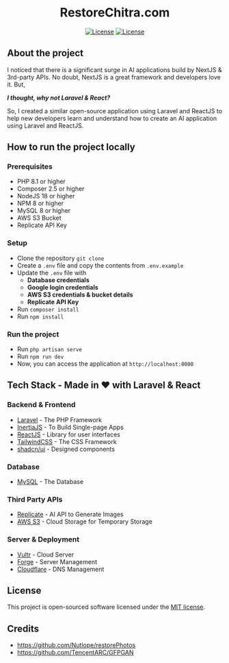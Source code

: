 <h1 align="center">RestoreChitra.com</h1>

<p align="center">
<a href="#"><img src="https://img.shields.io/endpoint?url=https%3A%2F%2Fforge.laravel.com%2Fsite-badges%2Fe50e3559-c6d4-47cd-92ff-1bd19edfbc92%3Fdate%3D1%26commit%3D1&style=flat-square" alt="License"></a>
<a href="#"><img src="https://img.shields.io/packagist/l/laravel/framework" alt="License"></a>
</p>

## About the project

I noticed that there is a significant surge in AI applications build by NextJS & 3rd-party APIs. No doubt, NextJS is a great framework and developers love it. But,

***I thought, why not Laravel & React?***

So, I created a similar open-source application using Laravel and ReactJS to help new developers learn and understand how to create an AI application using Laravel and ReactJS.

## How to run the project locally

### Prerequisites
- PHP 8.1 or higher
- Composer 2.5 or higher
- NodeJS 18 or higher
- NPM 8 or higher
- MySQL 8 or higher
- AWS S3 Bucket
- Replicate API Key

### Setup
- Clone the repository `git clone`
- Create a `.env` file and copy the contents from `.env.example`
- Update the `.env` file with
    - **Database credentials**
    - **Google login credentials**
    - **AWS S3 credentials & bucket details**
    - **Replicate API Key**
- Run `composer install`
- Run `npm install`

### Run the project
- Run `php artisan serve`
- Run `npm run dev`
- Now, you can access the application at `http://localhost:8000`

## Tech Stack - Made in ❤️ with Laravel & React

### Backend & Frontend
- [Laravel](https://laravel.com/) - The PHP Framework
- [InertiaJS](https://inertiajs.com/) - To Build Single-page Apps
- [ReactJS](https://react.dev/) -  Library for user interfaces
- [TailwindCSS](https://tailwindcss.com/) - The CSS Framework
- [shadcn/ui](https://ui.shadcn.com/) - Designed components

### Database
- [MySQL](https://www.mysql.com/) - The Database

### Third Party APIs
- [Replicate](https://replicate.com) - AI API to Generate Images
- [AWS S3](https://aws.amazon.com/s3/) - Cloud Storage for Temporary Storage

### Server & Deployment
- [Vultr](https://www.vultr.com/) - Cloud Server
- [Forge](https://forge.laravel.com/) - Server Management
- [Cloudflare](https://www.cloudflare.com/) - DNS Management

## License

This project is open-sourced software licensed under the [MIT license](https://opensource.org/licenses/MIT).

## Credits
- https://github.com/Nutlope/restorePhotos
- https://github.com/TencentARC/GFPGAN
